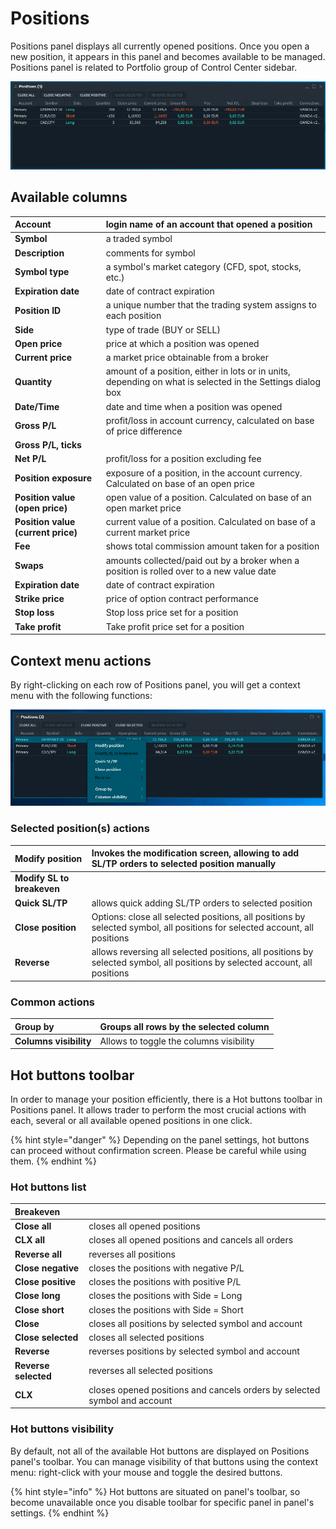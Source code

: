# Positions

Positions panel displays all currently opened positions. Once you open a new position, it appears in this panel and becomes available to be managed. Positions panel is related to Portfolio group of Control Center sidebar. 

![The common look of Positions panel](../.gitbook/assets/positions.png)

## Available columns

| **Account** | login name of an account that opened a position |
| :--- | :--- |
| **Symbol**  | a traded symbol |
| **Description** | comments for symbol |
| **Symbol type** | a symbol's market category \(CFD, spot, stocks, etc.\) |
| **Expiration date** | date of contract expiration |
| **Position ID** | a unique number that the trading system assigns to each position |
| **Side**  | type of trade \(BUY or SELL\) |
| **Open price** | price at which a position was opened |
| **Current price** | a market price obtainable from a broker |
| **Quantity** | amount of a position, either in lots or in units, depending on what is selected in the Settings dialog box |
| **Date/Time** | date and time when a position was opened |
| **Gross P/L** | profit/loss in account currency, calculated on base of price difference |
| **Gross P/L, ticks** |  |
| **Net P/L** | profit/loss for a position excluding fee |
| **Position exposure** | exposure of a position, in the account currency. Calculated on base of an open price |
| **Position value \(open price\)** | open value of a position. Calculated on base of an open market price |
| **Position value \(current price\)** | current value of a position. Calculated on base of a current market price |
| **Fee** | shows total commission amount taken for a position |
| **Swaps**  | amounts collected/paid out by a broker when a position is rolled over to a new value date |
| **Expiration date** | date of contract expiration |
| **Strike price** | price of option contract performance |
| **Stop loss** | Stop loss price set for a position |
| **Take profit** | Take profit price set for a position |

## Context menu actions

By right-clicking on each row of Positions panel, you will get a context menu with the following functions:

![Context functions](../.gitbook/assets/positions_context.png)

### Selected position\(s\) actions

| **Modify position** | Invokes the modification screen, allowing to add SL/TP orders to selected position manually |
| :--- | :--- |
| **Modify SL to breakeven** |  |
| **Quick SL/TP** | allows quick adding SL/TP orders to selected position |
| **Close position** | Options: close all selected positions, all positions by selected symbol, all positions for selected account, all positions |
| **Reverse** | allows reversing all selected positions, all positions by selected symbol, all positions by selected account, all positions |

### Common actions

| **Group by** | Groups all rows by the selected column |
| :--- | :--- |
| **Columns visibility** | Allows to toggle the columns visibility |

## Hot buttons toolbar

In order to manage your position efficiently, there is a Hot buttons toolbar in Positions panel. It allows trader to perform the most crucial actions with each, several or all available opened positions in one click. 

{% hint style="danger" %}
Depending on the panel settings, hot buttons can proceed without confirmation screen. Please be careful while using them.
{% endhint %}

### Hot buttons list

| **Breakeven** |  |
| :--- | :--- |
| **Close all** | closes all opened positions |
| **CLX all** | closes all opened positions and cancels all orders |
| **Reverse all** | reverses all positions |
| **Close negative** | closes the positions with negative P/L |
| **Close positive** | closes the positions with positive P/L |
| **Close long** | closes the positions with Side = Long |
| **Close short** | closes the positions with Side = Short |
| **Close** | closes all positions by selected symbol and account |
| **Close selected** | closes all selected positions |
| **Reverse** | reverses positions by selected symbol and account |
| **Reverse selected** | reverses all selected positions |
| **CLX** | closes opened positions and cancels orders by selected symbol and account |

### Hot buttons visibility

By default, not all of the available Hot buttons are displayed on Positions panel's toolbar. You can manage visibility of that buttons using the context menu: right-click with your mouse and toggle the desired buttons.

{% hint style="info" %}
Hot buttons are situated on panel's toolbar, so become unavailable once you disable toolbar for specific panel in panel's settings.
{% endhint %}

